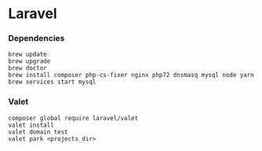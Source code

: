 # Laravel

### Dependencies

	brew update
	brew upgrade
	brew doctor
	brew install composer php-cs-fixer nginx php72 dnsmasq mysql node yarn
    brew services start mysql

### Valet

	composer global require laravel/valet
	valet install
	valet domain test
	valet park <projects_dir>
